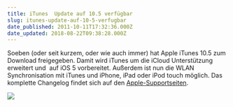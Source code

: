 ```yaml
---
title: iTunes  Update auf 10.5 verfügbar
slug: itunes-update-auf-10-5-verfugbar
date_published: 2011-10-11T17:32:36.000Z
date_updated: 2018-08-22T09:38:28.000Z
---
```


Soeben (oder seit kurzem, oder wie auch immer) hat Apple iTunes 10.5 zum Download freigegeben. Damit wird iTunes um die iCloud Unterstützung erweitert und  auf iOS 5 vorbereitet. Außerdem ist nun die WLAN Synchronisation mit iTunes und iPhone, iPad oder iPod touch möglich. Das komplette Changelog findet sich auf den [Apple-Supportseiten](http://support.apple.com/kb/HT1222?viewlocale=de_DE).

[![](//picdump.thafaker.de/2011/10/Bildschirmfoto-2011-10-11-um-19.13.55-490x580.png)](__GHOST_URL__/itunes-update-auf-10-5-verfugbar/bildschirmfoto-2011-10-11-um-19-13-55/)
